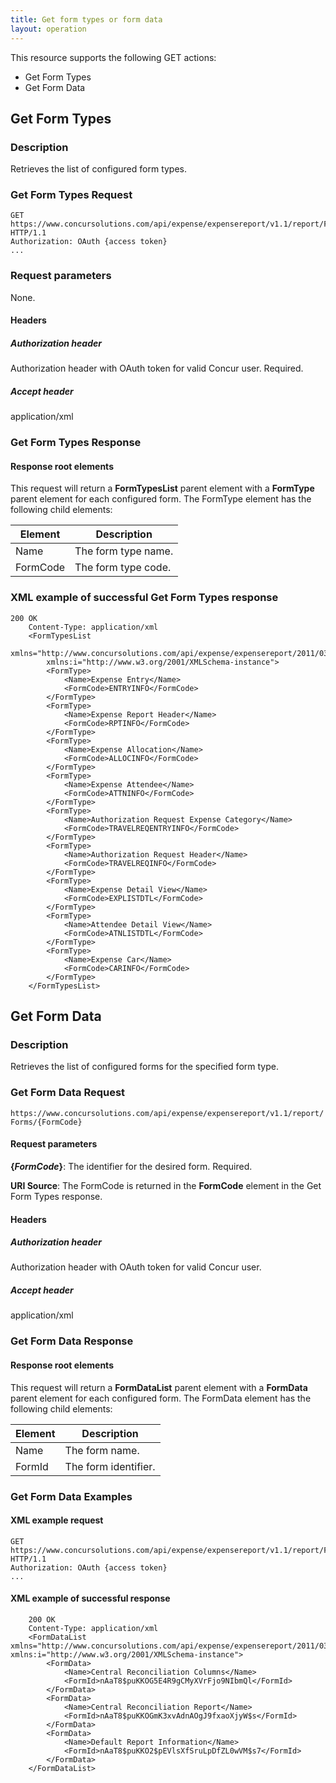 ```yaml
---
title: Get form types or form data
layout: operation
---
```


This resource supports the following GET actions:

* Get Form Types
* Get Form Data

## Get Form Types

### Description
Retrieves the list of configured form types.

### Get Form Types Request

```
GET https://www.concursolutions.com/api/expense/expensereport/v1.1/report/Forms HTTP/1.1
Authorization: OAuth {access token}
...
```

### Request parameters
None.

#### Headers

##### Authorization header
Authorization header with OAuth token for valid Concur user. Required.

##### Accept header
application/xml

### Get Form Types Response

#### Response root elements
This request will return a **FormTypesList** parent element with a **FormType** parent element for each configured form. The FormType element has the following child elements:

|  Element |  Description |
| -------- | ------------ |
|  Name |  The form type name. |
|  FormCode |  The form type code. |

### XML example of successful Get Form Types response

```
200 OK
    Content-Type: application/xml
    <FormTypesList
        xmlns="http://www.concursolutions.com/api/expense/expensereport/2011/03"
        xmlns:i="http://www.w3.org/2001/XMLSchema-instance">
        <FormType>
            <Name>Expense Entry</Name>
            <FormCode>ENTRYINFO</FormCode>
        </FormType>
        <FormType>
            <Name>Expense Report Header</Name>
            <FormCode>RPTINFO</FormCode>
        </FormType>
        <FormType>
            <Name>Expense Allocation</Name>
            <FormCode>ALLOCINFO</FormCode>
        </FormType>
        <FormType>
            <Name>Expense Attendee</Name>
            <FormCode>ATTNINFO</FormCode>
        </FormType>
        <FormType>
            <Name>Authorization Request Expense Category</Name>
            <FormCode>TRAVELREQENTRYINFO</FormCode>
        </FormType>
        <FormType>
            <Name>Authorization Request Header</Name>
            <FormCode>TRAVELREQINFO</FormCode>
        </FormType>
        <FormType>
            <Name>Expense Detail View</Name>
            <FormCode>EXPLISTDTL</FormCode>
        </FormType>
        <FormType>
            <Name>Attendee Detail View</Name>
            <FormCode>ATNLISTDTL</FormCode>
        </FormType>
        <FormType>
            <Name>Expense Car</Name>
            <FormCode>CARINFO</FormCode>
        </FormType>
    </FormTypesList>
```

## Get Form Data

### Description
Retrieves the list of configured forms for the specified form type.

### Get Form Data Request

`https://www.concursolutions.com/api/expense/expensereport/v1.1/report/Forms/{FormCode}`

#### Request parameters
**{_FormCode_}**: The identifier for the desired form. Required.

**URI Source**: The FormCode is returned in the **FormCode** element in the Get Form Types response.

#### Headers

##### Authorization header
Authorization header with OAuth token for valid Concur user.

##### Accept header
application/xml

### Get Form Data Response

#### Response root elements
This request will return a **FormDataList** parent element with a **FormData** parent element for each configured form. The FormData element has the following child elements:

|  Element |  Description |
| -------- | ------------ |
|  Name |  The form name. |
|  FormId |  The form identifier. |

### Get Form Data Examples

#### XML example request

```
GET https://www.concursolutions.com/api/expense/expensereport/v1.1/report/Forms/RPTINFO HTTP/1.1
Authorization: OAuth {access token}
...
```

#### XML example of successful response

```
    200 OK
    Content-Type: application/xml
    <FormDataList xmlns="http://www.concursolutions.com/api/expense/expensereport/2011/03" xmlns:i="http://www.w3.org/2001/XMLSchema-instance">
        <FormData>
            <Name>Central Reconciliation Columns</Name>
            <FormId>nAaT8$puKKOG5E4R9gCMyXVrFjo9NIbmQl</FormId>
        </FormData>
        <FormData>
            <Name>Central Reconciliation Report</Name>
            <FormId>nAaT8$puKKOGmK3xvAdnAOgJ9fxaoXjyW$s</FormId>
        </FormData>
        <FormData>
            <Name>Default Report Information</Name>
            <FormId>nAaT8$puKKO2$pEVlsXfSruLpDfZL0wVM$s7</FormId>
        </FormData>
    </FormDataList>
```

